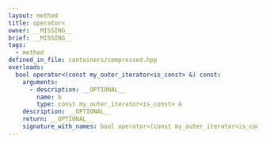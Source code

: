 ```yaml
---
layout: method
title: operator<
owner: __MISSING__
brief: __MISSING__
tags:
  - method
defined_in_file: containers/compressed.hpp
overloads:
  bool operator<(const my_outer_iterator<is_const> &) const:
    arguments:
      - description: __OPTIONAL__
        name: b
        type: const my_outer_iterator<is_const> &
    description: __OPTIONAL__
    return: __OPTIONAL__
    signature_with_names: bool operator<(const my_outer_iterator<is_const> & b) const
---
```

